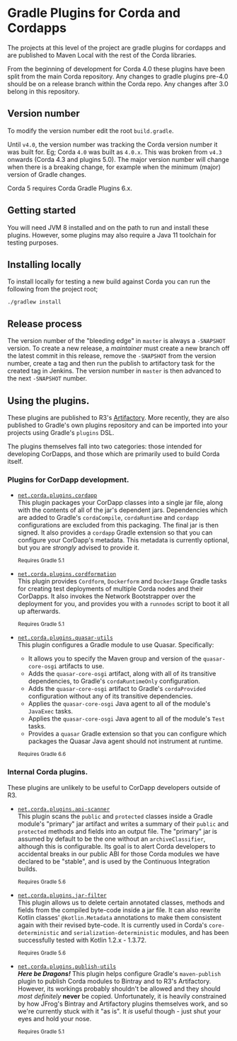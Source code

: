 # Gradle Plugins for Corda and Cordapps

The projects at this level of the project are gradle plugins for cordapps and are published to Maven Local with
the rest of the Corda libraries.

From the beginning of development for Corda 4.0 these plugins have been split from the main Corda repository. 
Any changes to gradle plugins pre-4.0 should be on a release branch within the Corda repo. Any changes after 3.0
belong in this repository. 

## Version number

To modify the version number edit the root `build.gradle`.

Until `v4.0`, the version number was tracking the Corda version number it was built for. Eg; Corda `4.0` was built as `4.0.x`.
This was broken from `v4.3` onwards (Corda 4.3 and plugins 5.0). The major version number will change when there is a breaking change,
for example when the minimum (major) version of Gradle changes.

Corda 5 requires Corda Gradle Plugins 6.x.

## Getting started

You will need JVM 8 installed and on the path to run and install these plugins.
However, some plugins may also require a Java 11 toolchain for testing purposes.

## Installing locally

To install locally for testing a new build against Corda you can run the following from the project root;

    ./gradlew install

## Release process

The version number of the "bleeding edge" in `master` is always a `-SNAPSHOT` version. To create a new release, a _maintainer_ must create a new branch off the latest commit in this release, remove the `-SNAPSHOT` from the version number, create a tag and then run the publish to artifactory task for the created tag in Jenkins. The version number in `master` is then advanced to the next `-SNAPSHOT` number.

## Using the plugins.

These plugins are published to R3's [Artifactory](https://software.r3.com/artifactory/corda). More recently, they are also published to Gradle's own plugins
repository and can be imported into your projects using Gradle's `plugins` DSL.

The plugins themselves fall into two categories: those intended for developing CorDapps, and those which are primarily used to build Corda itself.

### Plugins for CorDapp development.

- [`net.corda.plugins.cordapp`](cordapp/README.md)\
This plugin packages your CorDapp classes into a single jar file, along with
the contents of all of the jar's dependent jars. Dependencies which are added
to Gradle's `cordaCompile`, `cordaRuntime` and `cordapp` configurations are
excluded from this packaging. The final jar is then signed. It also provides
a `cordapp` Gradle extension so that you can configure your CorDapp's metadata.
This metadata is currently optional, but you are _strongly_ advised to provide it.

    <sup>Requires Gradle 5.1</sup>

- [`net.corda.plugins.cordformation`](cordformation/README.rst)\
This plugin provides `Cordform`, `Dockerform` and `DockerImage` Gradle tasks
for creating test deployments of multiple Corda nodes and their CorDapps. It
also invokes the Network Bootstrapper over the deployment for you, and provides
you with a `runnodes` script to boot it all up afterwards.

    <sup>Requires Gradle 5.1</sup>

- [`net.corda.plugins.quasar-utils`](quasar-utils/README.rst)\
This plugin configures a Gradle module to use Quasar. Specifically:
    - It allows you to specify the Maven group and version of
the `quasar-core-osgi` artifacts to use.
    - Adds the `quasar-core-osgi` artifact, along with all of its transitive
dependencies, to Gradle's `cordaRuntimeOnly` configuration.
    - Adds the `quasar-core-osgi` artifact to Gradle's `cordaProvided`
configuration without any of its transitive dependencies.
    - Applies the `quasar-core-osgi` Java agent to all of the module's
`JavaExec` tasks.
    - Applies the `quasar-core-osgi` Java agent to all of the module's
`Test` tasks.
    - Provides a `quasar` Gradle extension so that you can configure
which packages the Quasar Java agent should not instrument at runtime.

    <sup>Requires Gradle 6.6</sup>

### Internal Corda plugins.
These plugins are unlikely to be useful to CorDapp developers outside of R3.

- [`net.corda.plugins.api-scanner`](api-scanner/README.md)\
This plugin scans the `public` and `protected` classes inside a Gradle
module's "primary" jar artifact and writes a summary of their `public`
and `protected` methods and fields into an output file. The "primary"
jar is assumed by default to be the one without an `archiveClassifier`,
although this is configurable. Its goal is to alert Corda developers to
accidental breaks in our public ABI for those Corda modules we have
declared to be "stable", and is used by the Continuous Integration builds.

    <sup>Requires Gradle 5.6</sup>

- [`net.corda.plugins.jar-filter`](jar-filter/README.md)\
This plugin allows us to delete certain annotated classes, methods and
fields from the compiled byte-code inside a jar file. It can also rewrite
Kotlin classes' `@kotlin.Metadata` annotations to make them consistent 
again with their revised byte-code. It is currently used in Corda's
`core-deterministic` and `serialization-deterministic` modules, and has
been successfully tested with Kotlin 1.2.x - 1.3.72.

    <sup>Requires Gradle 5.6</sup>

- [`net.corda.plugins.publish-utils`](publish-utils/README.rst)\
**_Here be Dragons!_**
This plugin helps configure Gradle's `maven-publish` plugin to publish Corda
modules to Bintray and to R3's Artifactory. However, its workings probably
shouldn't be allowed and they should _most definitely_ **never** be copied.
Unfortunately, it is heavily constrained by how JFrog's Bintray and Artifactory
plugins themselves work, and so we're currently stuck with it "as is". It _is_
useful though - just shut your eyes and hold your nose.

    <sup>Requires Gradle 5.1</sup>
